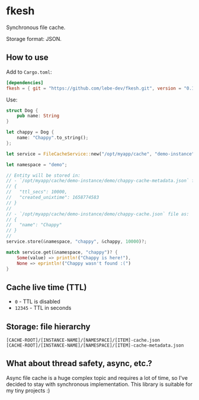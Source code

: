 # fkesh

Synchronous file cache.

Storage format: JSON.

## How to use

Add to `Cargo.toml`:

```toml
[dependencies]
fkesh = { git = "https://github.com/lebe-dev/fkesh.git", version = "0.1.0" }
```

Use:

```rust
struct Dog {
    pub name: String
}

let chappy = Dog {
    name: "Chappy".to_string();
};

let service = FileCacheService::new("/opt/myapp/cache", "demo-instance")?;

let namespace = "demo";

// Entity will be stored in:
// - `/opt/myapp/cache/demo-instance/demo/chappy-cache-metadata.json` file as:
// {
//   "ttl_secs": 10000,
//   "created_unixtime": 1658774583
// }
//
// - `/opt/myapp/cache/demo-instance/demo/chappy-cache.json` file as:
// {
//   "name": "Chappy"
// }
//
service.store(&namespace, "chappy", &chappy, 10000)?;

match service.get(&namespace, "chappy")? {
    Some(value) => println!("Chappy is here!"),
    None => eprintln!("Chappy wasn't found :(")
}

```

## Cache live time (TTL)

- `0` - TTL is disabled
- `12345` - TTL in seconds

## Storage: file hierarchy

```
[CACHE-ROOT]/[INSTANCE-NAME]/[NAMESPACE]/[ITEM]-cache.json
[CACHE-ROOT]/[INSTANCE-NAME]/[NAMESPACE]/[ITEM]-cache-metadata.json
```

## What about thread safety, async, etc.?

Async file cache is a huge complex topic and requires a lot of time, 
so I've decided to stay with synchronous implementation. 
This library is suitable for my tiny projects :)